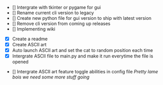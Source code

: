 - [] Intergrate with tkinter or pygame for gui
- [] Rename current cli version to legacy
- [] Create new python file for gui version to ship with latest version
- [] Remove cli version from coming up releases
- [] Implementing wiki
- [x] Create a readme
- [x] Create ASCII art
- [x] Auto launch ASCII art and set the cat to random position each time
- [x] Intergrate ASCII file to main.py and make it run everytime the file is opened
- [] Intergrate ASCII art feature toggle abilities in config file
_Pretty lame bois we need some more stuff going_
